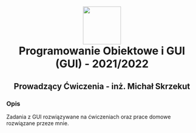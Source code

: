 <h1 align="center">
  <div>
    <img width="100" src="https://user-images.githubusercontent.com/88508650/178162459-1cb35c87-903c-4a3b-8b63-b2aa88e344b0.svg" alt="" />
  </div>
Programowanie Obiektowe i GUI (GUI) - 2021/2022
</h1>

<h2 align="center"> Prowadzący Ćwiczenia - inż. Michał Skrzekut </h2>
<h3>Opis</h3>
Zadania z GUI rozwiązywane na ćwiczeniach oraz prace domowe rozwiązane przeze mnie.
